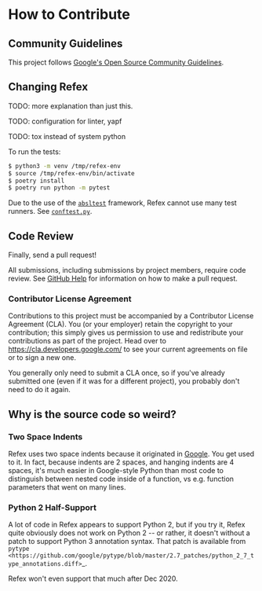 # How to Contribute

## Community Guidelines

This project follows
[Google's Open Source Community Guidelines](https://opensource.google/conduct/).

## Changing Refex

TODO: more explanation than just this.

TODO: configuration for linter, yapf

TODO: tox instead of system python

To run the tests:

```sh
$ python3 -m venv /tmp/refex-env
$ source /tmp/refex-env/bin/activate
$ poetry install
$ poetry run python -m pytest
```

Due to the use of the [`absltest`](https://abseil.io/docs/python/guides/testing)
framework, Refex cannot use many test runners. See
[`conftest.py`](https://github.com/ssbr/refex/blob/master/refex/conftest.py).

## Code Review

Finally, send a pull request!

All submissions, including submissions by project members, require code review.
See [GitHub Help](https://help.github.com/articles/about-pull-requests/) for
information on how to make a pull request.

### Contributor License Agreement

Contributions to this project must be accompanied by a Contributor License
Agreement (CLA). You (or your employer) retain the copyright to your
contribution; this simply gives us permission to use and redistribute your
contributions as part of the project. Head over to
https://cla.developers.google.com/ to see your current agreements on file or
to sign a new one.

You generally only need to submit a CLA once, so if you've already submitted one
(even if it was for a different project), you probably don't need to do it
again.


## Why is the source code so weird?

### Two Space Indents

Refex uses two space indents because it originated in
[Google](https://google.github.io/styleguide/pyguide.html). You get used to it.
In fact, because indents are 2 spaces, and hanging indents are 4 spaces, it's
much easier in Google-style Python than most code to distinguish between nested
code inside of a function, vs e.g. function parameters that went on many lines.

### Python 2 Half-Support

A lot of code in Refex appears to support Python 2, but if you try it, Refex
quite obviously does not work on Python 2 -- or rather, it doesn't without a
patch to support Python 3 annotation syntax. That patch is available from
`pytype <https://github.com/google/pytype/blob/master/2.7_patches/python_2_7_type_annotations.diff>`_.

Refex won't even support that much after Dec 2020.
